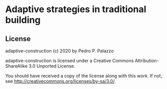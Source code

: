 Adaptive strategies in traditional building
===========================================

License
-------

 adaptive-construction (c) 2020 by Pedro P. Palazzo
 
 adaptive-construction is licensed under a
 Creative Commons Attribution-ShareAlike 3.0 Unported License.
 
 You should have received a copy of the license along with this
 work.  If not, see <http://creativecommons.org/licenses/by-sa/3.0/>.
